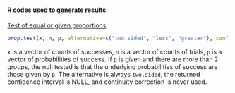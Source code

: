 #### R codes used to generate results 

[Test of equal or given proportions](https://stat.ethz.ch/R-manual/R-devel/library/stats/html/prop.test.html): 

``` r 
prop.test(x, n, p, alternative=c("two.sided", "less", "greater"), conf.level=0.95, correct=TRUE)
```

`x` is a vector of counts of successes, `n` is a vector of counts of trials, `p` is a vector of probabilities of success. If `p` is given and there are more than 2 groups, the null tested is that the underlying probabilities of success are those given by `p`. The alternative is always `two.sided`, the returned confidence interval is NULL, and continuity correction is never used. 

